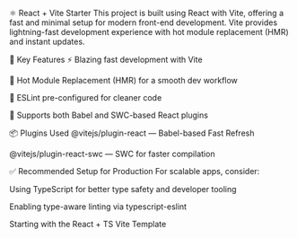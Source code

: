 ⚛️ React + Vite Starter
This project is built using React with Vite, offering a fast and minimal setup for modern front-end development. Vite provides lightning-fast development experience with hot module replacement (HMR) and instant updates.

🧩 Key Features
⚡️ Blazing fast development with Vite

🔁 Hot Module Replacement (HMR) for a smooth dev workflow

🧼 ESLint pre-configured for cleaner code

🔄 Supports both Babel and SWC-based React plugins

📦 Plugins Used
@vitejs/plugin-react — Babel-based Fast Refresh

@vitejs/plugin-react-swc — SWC for faster compilation

✅ Recommended Setup for Production
For scalable apps, consider:

Using TypeScript for better type safety and developer tooling

Enabling type-aware linting via typescript-eslint

Starting with the React + TS Vite Template
